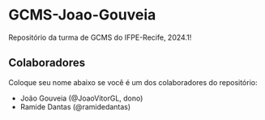 # GCMS-Joao-Gouveia
Repositório da turma de GCMS do IFPE-Recife, 2024.1!

## Colaboradores
Coloque seu nome abaixo se você é um dos colaboradores do repositório:
* João Gouveia (@JoaoVitorGL, dono)
* Ramide Dantas (@ramidedantas)
